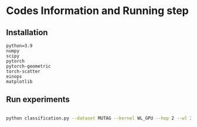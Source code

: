 # Codes Information and Running step

## Installation
```
python=3.9
numpy
scipy
pytorch
pytorch-geometric
torch-scatter
einops
matplotlib

```


## Run experiments
```bash

python classification.py --dataset MUTAG --kernel WL_GPU --hop 2 --wl 3 --outdir MUTAG

```




